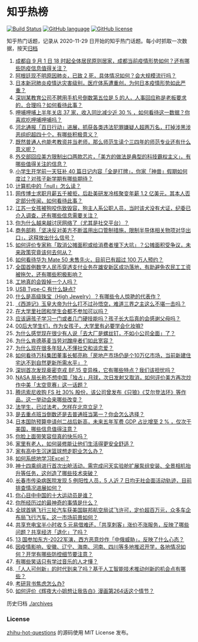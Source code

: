 # 知乎热榜
[![Build Status](https://github.com/ToWeLong/zhihu-hot-questions/workflows/CI/badge.svg)](https://github.com/ToWeLong/zhihu-hot-questions/actions)
[![GitHub language](https://img.shields.io/badge/language-golang-orange.svg)](https://golang.org/)
[![GitHub license](https://img.shields.io/github/license/ToWeLong/zhihu-hot-questions)](https://github.com/ToWeLong/zhihu-hot-questions/blob/main/LICENSE)

知乎热门话题，记录从 2020-11-29 日开始的知乎热门话题。每小时抓取一次数据，按天[归档](./archives)

<!-- BEGIN -->

1. [成都自 9 月 1 日 18 时起全体居民原则居家，成都当前疫情形势如何？还有哪些防疫信息值得关注？](https://www.zhihu.com/question/551167630)
1. [阿根廷现不明原因肺炎，已致 2 死，具体情况如何？会大规模流行吗？](https://www.zhihu.com/question/551133439)
1. [日本新冠肺炎疫情达灾害级别，医疗体系遭重创，为何日本疫情形势如此严重？](https://www.zhihu.com/question/550839292)
1. [深圳某教育公司不聘用手机号倒数第五位是 5 的人，人事回应称是老板要求的，合理吗？如何看待此事？](https://www.zhihu.com/question/551038123)
1. [呷哺呷哺上半年关店 37 家，收入同比减少近 30 % ，如何看待这一数据？你喜欢吃呷哺呷哺吗？](https://www.zhihu.com/question/551011541)
1. [河北通报「百日行动」进展，抓获各类违法犯罪嫌疑人超两万名，打掉涉黑涉恶组织超四十个，有哪些积极意义？](https://www.zhihu.com/question/551183467)
1. [既然普通人也能考教资并当老师，那么师范生读个三四年的师范专业还有什么意义呢？](https://www.zhihu.com/question/424239001)
1. [外交部回应美方限制出口两款芯片，「美方的做法是典型的科技霸权主义」，有哪些值得关注的信息？](https://www.zhihu.com/question/551201618)
1. [小学生开学前一天狂补 40 篇日记内容「全是打牌」，你家「神兽」假期如何度过？对孩子新学期有哪些期待？](https://www.zhihu.com/question/551150336)
1. [计算机中的「null」怎么读？](https://www.zhihu.com/question/549740924)
1. [网传博士求职月薪五千被拒，后赴美研发冷核聚变年薪 1.2 亿美元，其本人否定部分传闻，如何看待此事？](https://www.zhihu.com/question/550982155)
1. [江苏一女孩被狗咬伤致毁容，狗主人系公职人员，当时该犬没有犬证，纪委已介入调查，还有哪些信息需要关注？](https://www.zhihu.com/question/551035328)
1. [你为什么越来越讨厌网络了（尤其是社交平台）？](https://www.zhihu.com/question/385397091)
1. [商务部称「坚决反对美方不断滥用出口管制措施，限制半导体相关物项对华出口」，这释放出什么信号？](https://www.zhihu.com/question/551193218)
1. [如何评价专家称「取消公摊面积或给消费者埋下大坑」？公摊面积受争议，未来政策究竟该何去何从？](https://www.zhihu.com/question/551173945)
1. [如何看待华为 Mate 50 未售先火，目前已有超过 100 万人预约？](https://www.zhihu.com/question/550557452)
1. [全国首例数字人民币穿透支付业务在雄安新区成功落地，有助避免农民工工资被拖欠，还有哪些积极影响？](https://www.zhihu.com/question/550986558)
1. [工地真的会毁掉一个人吗？](https://www.zhihu.com/question/465728893)
1. [USB Type-C 有什么缺点?](https://www.zhihu.com/question/37962306)
1. [什么是高级珠宝（High Jewelry）？有哪些令人惊艳的代表作？](https://www.zhihu.com/question/324375064)
1. [《西游记》玉皇大帝为什么打不过孙悟空，难道三界之主这么不堪一击吗？](https://www.zhihu.com/question/550919647)
1. [在大学里社团和学生会都不参加可以吗？](https://www.zhihu.com/question/551067326)
1. [应该逼孩子学习一门或者几门硬技能吗？孩子长大后真的会感谢父母吗？](https://www.zhihu.com/question/541454915)
1. [00后大学生们，作为女孩子，大学里有必要学会化妆嘛?](https://www.zhihu.com/question/550604904)
1. [为什么感觉现在很少有人说「去大厂是螺丝钉，不如小公司全面」了？](https://www.zhihu.com/question/550829455)
1. [为什么肯德基麦当劳对蹭座者们如此宽容？](https://www.zhihu.com/question/346608311)
1. [为什么现在很多年轻人不懂社交和谈恋爱？](https://www.zhihu.com/question/275610790)
1. [如何看待万科集团董事长郁亮称「房地产市场仍是个10万亿市场，当前新建住宅达不到自然更新所需水平」？](https://www.zhihu.com/question/550946667)
1. [深圳首次发现奥密克戎 BF.15 变异株，它有哪些特点？我们该担忧吗？](https://www.zhihu.com/question/551006538)
1. [NASA 局长称不想中国「独占」月球，次日发射又取消，如何评价美方再次炒作中美「太空竞赛」这一话题？](https://www.zhihu.com/question/550787326)
1. [腾讯索尼收购 FS 社 30% 股份，该公司曾发布《只狼》《艾尔登法环》等作品，这一举动会来哪些改变？](https://www.zhihu.com/question/551030873)
1. [法学生，已过法考，怎样在北京立足？](https://www.zhihu.com/question/548786696)
1. [是去重点班当倒数还是去普通班当第一？你会怎么选择？](https://www.zhihu.com/question/550849132)
1. [日本国防预算申请创二战后新高，未来五年军费 GDP 占比增至 2 % ，仅次于美国，哪些信息值得注意？](https://www.zhihu.com/question/551155356)
1. [你脸上面带笑容但真的快乐吗？](https://www.zhihu.com/question/551065960)
1. [家⾥有⽼⼈，如何装修能让他们⽣活得更安全舒适？](https://www.zhihu.com/question/550247016)
1. [家有高中生沉迷篮球想走职业怎么办？](https://www.zhihu.com/question/545856653)
1. [如何系统地学习Excel？](https://www.zhihu.com/question/41161472)
1. [神十四乘组进行首次出舱活动，需完成问天实验舱扩展泵组安装、全景相机抬升等任务，这创造了哪些技术突破？](https://www.zhihu.com/question/551103449)
1. [长春市传染病医院发现 5 例阳性人员，5 人近 7 日均无社会面活动轨迹，目前排查情况进展如何？](https://www.zhihu.com/question/551162376)
1. [你心目中中国的十大运动员是谁？](https://www.zhihu.com/question/509282503)
1. [你所经历过的最神奇的事情是什么？](https://www.zhihu.com/question/274203377)
1. [全球首辆飞行三轮汽车获美国联邦航空局试飞许可，定价超百万元，众多车企布局飞行汽车，这一市场前景如何？](https://www.zhihu.com/question/551061037)
1. [共享充电宝半小时收 5 元易借难还，「共享刺客」涨价不涨服务，反映了哪些问题？共享经济「退化」了吗？](https://www.zhihu.com/question/551060269)
1. [13 国参加东方-2022军演，西方恶意炒作「中俄威胁」，反映了什么心态？](https://www.zhihu.com/question/551217872)
1. [因疫情影响，安徽、辽宁、海南、河南、四川等多地推迟开学，各地情况如何？开学有哪些防控细节要注意？](https://www.zhihu.com/question/551165664)
1. [有哪些笑话只有学过音乐的人才懂？](https://www.zhihu.com/question/549599551)
1. [「人人可创新」的时代到来了吗？基于人工智能技术推动创新的机会点有哪些？](https://www.zhihu.com/question/538302319)
1. [考研背书焦虑怎么办?](https://www.zhihu.com/question/541312769)
1. [如何评价《辉夜大小姐想让我告白》漫画第264话这个情节？](https://www.zhihu.com/question/550735227)

<!-- END -->

历史归档 [./archives](./archives)


### License
[zhihu-hot-questions](https://github.com/towelong/zhihu-hot-questions) 的源码使用 MIT License 发布。